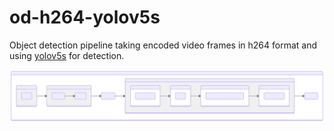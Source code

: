 # od-h264-yolov5s

Object detection pipeline taking encoded video frames in h264 format and using [yolov5s]() for detection.

![diagram](./README-1.svg)
